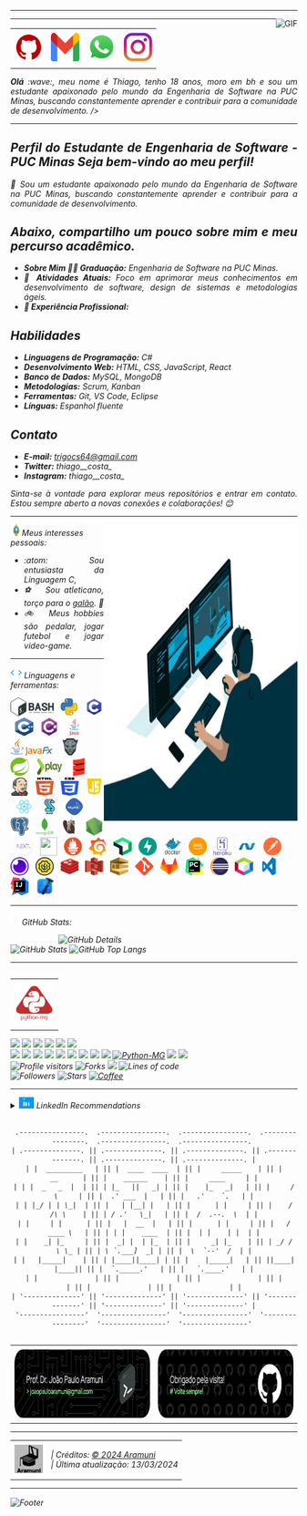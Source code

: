 <!--- Olá, esse é meu readme, fique à vontade para utilizá-lo como quiser! -->

-----

<div>
<img align="right" alt="GIF" src="https://github.com/Thiagocs8/Thiagocs8/blob/main/222.gif?raw=true"/>
</div>

-----

<div align="center">
<table>
<tr>
 <td align="center" colspan="11"></td>
</tr> 
<tr>
<td><a href="https://github.com/Thiagocs8" target="_blank"><img src="https://github.com/Thiagocs8/Thiagocs8/blob/main/github5.png?raw=true" width="50px" height="50px"/></a>
</td>
<td><a href="mailto:trigocs64@gmail.com" target="_blank"><img src="https://github.com/Thiagocs8/Thiagocs8/blob/main/gmail3.png?raw=true" width="50px" height="50px"/></a>
</td>
<td><a href="https://wa.me/5531999518598" target="_blank"><img src="https://github.com/Thiagocs8/Thiagocs8/blob/main/wpp2.png?raw=true" width="50px" height="50px"/></a>
</td>
<td><a href="https://www.instagram.com/thiago__costa_/" target="_blank"><img src="https://github.com/Thiagocs8/Thiagocs8/blob/main/insta2.png?raw=true" width="50px" height="50px"/></a>
</td>
</tr>
<tr>
 <td align="center" colspan="11"></td>
</tr> 
</table>

</div>
<div align="justify">
<i><b>Olá</b> :wave:, meu nome é Thiago, tenho 18 anos, moro em bh e sou um estudante apaixonado pelo mundo da Engenharia de Software na PUC Minas, buscando constantemente aprender e contribuir para a comunidade de desenvolvimento. />
</div>

-----


<div align="justify">
 
## Perfil do Estudante de Engenharia de Software - PUC Minas Seja bem-vindo ao meu perfil!
👋 Sou um estudante apaixonado pelo mundo da Engenharia de Software na PUC Minas, buscando constantemente aprender e contribuir para a comunidade de desenvolvimento.

## Abaixo, compartilho um pouco sobre mim e meu percurso acadêmico.
- **Sobre Mim 👨‍🎓 Graduação:** Engenharia de Software na PUC Minas. 
- **🌱 Atividades Atuais:** Foco em aprimorar meus conhecimentos em desenvolvimento de software, design de sistemas e metodologias ágeis. 
- **💼 Experiência Profissional:** 

## Habilidades 
- **Linguagens de Programação:** C# 
- **Desenvolvimento Web:** HTML, CSS, JavaScript, React
- **Banco de Dados:** MySQL, MongoDB 
- **Metodologias:** Scrum, Kanban 
- **Ferramentas:** Git, VS Code, Eclipse 
- **Línguas:** Espanhol fluente
## Contato 
- **E-mail:** trigocs64@gmail.com 
- **Twitter:** thiago__costa_ 
- **Instagram:** thiago__costa_ 

Sinta-se à vontade para explorar meus repositórios e entrar em contato. Estou sempre aberto a novas conexões e colaborações! 😊
</div>

-----

<div>
<div>
<img align="right" alt="GIF" src="https://github.com/Thiagocs8/Thiagocs8/blob/main/dev.gif?raw=true" width="340px" height="520px"/>
</div>

<img height="20" alt="GIF" src="https://github.com/Thiagocs8/Thiagocs8/blob/main/soulgem.gif?raw=true"/>Meus interesses pessoais:

<div align="justify">
<p> 
 
- :atom: &nbsp; Sou entusiasta da Linguagem C, 
- :soccer: &nbsp; Sou atleticano, torço para o <a href="https://www.arenamrv.com.br/" target="_blank">galão</a>. :rooster:<br />
- :bike: &nbsp; Meus hobbies são pedalar, jogar futebol e jogar video-game.<br />


</p>
</div>
</div>

-----

<div>

<img height="20" alt="GIF" src="https://github.com/Thiagocs8/Thiagocs8/blob/main/skills.gif?raw=true"/>&nbsp;Linguagens e ferramentas:

<code><a href="https://www.gnu.org/software/bash/" target="_blank"><img height="32" src="https://github.com/Thiagocs8/Thiagocs8/blob/main/bash.png?raw=true"/></a></code>
&nbsp; 
<code><a href="https://www.python.org/" target="_blank"><img width="32" height="32" src="https://github.com/Thiagocs8/Thiagocs8/blob/main/python.png?raw=true"/></a></code>
&nbsp; 
<code><a href="https://www.open-std.org/jtc1/sc22/wg14/" target="_blank"><img width="32" height="32" src="https://github.com/Thiagocs8/Thiagocs8/blob/main/c.png?raw=true"/></a></code>
&nbsp; 
<code><a href="https://isocpp.org/" target="_blank"><img width="32" height="32" src="https://github.com/Thiagocs8/Thiagocs8/blob/main/cpp.svg?raw=true"/></a></code>
&nbsp; 
<code><a href="https://docs.microsoft.com/pt-br/dotnet/csharp/" target="_blank"><img width="32" height="32" src="https://github.com/Thiagocs8/Thiagocs8/blob/main/csharp.png?raw=true"/></a></code>
&nbsp; 
<code><a href="https://www.java.com/pt-BR/" target="_blank"><img width="32" height="32" src="https://github.com/Thiagocs8/Thiagocs8/blob/main/java.png?raw=true"/></a></code>
&nbsp; 
<code><a href="https://openjfx.io/" target="_blank"><img height="32" src="https://github.com/Thiagocs8/Thiagocs8/blob/main/javafx.png?raw=true"/></a></code>
&nbsp; 
<code><a href="https://www.primefaces.org/" target="_blank"><img width="32" height="32" src="https://github.com/Thiagocs8/Thiagocs8/blob/main/primefaces.png?raw=true"/></a></code>
&nbsp;
<code><a href="https://spring.io/" target="_blank"><img width="32" height="32" src="https://github.com/Thiagocs8/Thiagocs8/blob/main/spring.png?raw=true"/></a></code>
&nbsp;
<code><a href="https://www.playframework.com/" target="_blank"><img width="48" height="32" src="https://github.com/Thiagocs8/Thiagocs8/blob/main/play.png?raw=true"/></a></code>
&nbsp;
<code><a href="https://www.scala-lang.org/" target="_blank"><img width="32" height="32" src="https://github.com/Thiagocs8/Thiagocs8/blob/main/scala.png?raw=true"/></a></code>
&nbsp;
<code><a href="https://www.jenkins.io/" target="_blank"><img width="32" height="32" src="https://github.com/Thiagocs8/Thiagocs8/blob/main/jenkins.svg?raw=true"/></a></code>
&nbsp;
<code><a href="https://www.w3schools.com/html/" target="_blank"><img width="32" height="32" src="https://github.com/Thiagocs8/Thiagocs8/blob/main/html.svg?raw=true"/></a></code>
&nbsp; 
<code><a href="https://www.w3schools.com/css/" target="_blank"><img width="32" height="32" src="https://github.com/Thiagocs8/Thiagocs8/blob/main/css.svg?raw=true"/></a></code>
&nbsp; 
<code><a href="https://www.w3schools.com/js/" target="_blank"><img width="32" height="32" src="https://github.com/Thiagocs8/Thiagocs8/blob/main/js.png?raw=true"/></a></code>
&nbsp; 
<code><a href="https://pt-br.reactjs.org/" target="_blank"><img width="32" height="32" src="https://github.com/Thiagocs8/Thiagocs8/blob/main/react.png?raw=true"/></a></code>
&nbsp; 
<code><a href="https://docs.microsoft.com/pt-br/windows/win32/lwef/using-vbscript" target="_blank"><img width="32" height="32" src="https://github.com/Thiagocs8/Thiagocs8/blob/main/vbs.png?raw=true"/></a></code>
&nbsp; 
<code><a href="https://www.mysql.com/" target="_blank"><img width="32" height="32" src="https://github.com/Thiagocs8/Thiagocs8/blob/main/mysql.png?raw=true"/></a></code>
&nbsp; 
<code><a href="https://www.postgresql.org/" target="_blank"><img width="32" height="32" src="https://github.com/Thiagocs8/Thiagocs8/blob/main/postgresql.png?raw=true"/></a></code>
&nbsp; 
<code><a href="https://www.mongodb.com/pt-br" target="_blank"><img width="32" height="32" src="https://github.com/Thiagocs8/Thiagocs8/blob/main/mongodb.png?raw=true"/></a></code>
&nbsp; 
<code><a href="https://dbeaver.io/" target="_blank"><img width="32" height="32" src="https://github.com/Thiagocs8/Thiagocs8/blob/main/dbeaver.png?raw=true"/></a></code>
&nbsp; 
<code><a href="https://nodejs.org/en/" target="_blank"><img width="32" height="32" src="https://github.com/Thiagocs8/Thiagocs8/blob/main/nodejs.png?raw=true"/></a></code>
&nbsp;
<code><a href="https://nextjs.org/" target="_blank"><img width="32" height="32" src="https://github.com/Thiagocs8/Thiagocs8/blob/main/nextjs.png?raw=true"/></a></code>
&nbsp;
<code><a href="https://jestjs.io/pt-BR/" target="_blank"><img width="30" height="32" src="https://github.com/Thiagocs8/Thiagocs8/blob/main/jest.png?raw=true"/></a></code>
&nbsp;
<code><a href="https://prometheus.io/" target="_blank"><img width="32" height="32" src="https://github.com/Thiagocs8/Thiagocs8/blob/main/prometheus.png?raw=true"/></a></code>
&nbsp;
<code><a href="https://grafana.com/" target="_blank"><img width="32" height="32" src="https://github.com/Thiagocs8/Thiagocs8/blob/main/grafana.png?raw=true"/></a></code>
&nbsp; 
<code><a href="https://newrelic.com/pt" target="_blank"><img width="32" height="32" src="https://github.com/Thiagocs8/Thiagocs8/blob/main/newrelic.png?raw=true"/></a></code>
&nbsp; 
<code><a href="https://fastapi.tiangolo.com/" target="_blank"><img width="32" height="32" src="https://github.com/Thiagocs8/Thiagocs8/blob/main/fastapi.svg?raw=true"/></a></code>
&nbsp; 
<code><a href="https://www.docker.com/" target="_blank"><img width="32" height="32" src="https://github.com/Thiagocs8/Thiagocs8/blob/main/docker.png?raw=true"/></a></code>
&nbsp; 
<code><a href="https://aws.amazon.com/pt/" target="_blank"><img width="32" height="32" src="https://github.com/Thiagocs8/Thiagocs8/blob/main/aws.png?raw=true"/></a></code>
&nbsp; 
<code><a href="https://www.heroku.com/" target="_blank"><img width="32" height="32" src="https://github.com/Thiagocs8/Thiagocs8/blob/main/heroku.png?raw=true"/></a></code>
&nbsp; 
<code><a href="https://dotnet.microsoft.com/en-us/" target="_blank"><img width="32" height="32" src="https://github.com/Thiagocs8/Thiagocs8/blob/main/dotnet.png?raw=true"/></a></code>
&nbsp; 
<code><a href="https://www.postman.com/" target="_blank"><img width="32" height="32" src="https://github.com/Thiagocs8/Thiagocs8/blob/main/postman.png?raw=true"/></a></code>
&nbsp; 
<code><a href="https://insomnia.rest/" target="_blank"><img width="32" height="32" src="https://github.com/Thiagocs8/Thiagocs8/blob/main/insomnia.png?raw=true"/></a></code>
&nbsp; 
<code><a href="https://www.soapui.org/" target="_blank"><img width="32" height="32" src="https://github.com/Thiagocs8/Thiagocs8/blob/main/soap.png?raw=true"/></a></code>
&nbsp; 
<code><a href="https://redis.io/" target="_blank"><img width="32" height="32" src="https://github.com/Thiagocs8/Thiagocs8/blob/main/redis.png?raw=true"/></a></code>
&nbsp;
<code><a href="https://aws.amazon.com/pt/s3/" target="_blank"><img width="32" height="32" src="https://github.com/Thiagocs8/Thiagocs8/blob/main/s3.svg?raw=true"/></a></code>
&nbsp;
<code><a href="https://aws.amazon.com/pt/sqs/" target="_blank"><img width="32" height="32" src="https://github.com/Thiagocs8/Thiagocs8/blob/main/sqs.png?raw=true"/></a></code>
&nbsp;
<code><a href="https://git-scm.com/" target="_blank"><img width="32" height="32" src="https://github.com/Thiagocs8/Thiagocs8/blob/main/git.png?raw=true"/></a></code>
&nbsp; 
<code><a href="https://about.gitlab.com/" target="_blank"><img width="32" height="32" src="https://github.com/Thiagocs8/Thiagocs8/blob/main/gitlab.png?raw=true"/></a></code>
&nbsp; 
<code><a href="https://www.jetbrains.com/pt-br/pycharm/download/" target="_blank"><img width="32" height="32" src="https://github.com/Thiagocs8/Thiagocs8/blob/main/pc.png?raw=true"/></a></code>
&nbsp; 
<code><a href="https://www.eclipse.org/downloads/" target="_blank"><img width="32" height="32" src="https://github.com/Thiagocs8/Thiagocs8/blob/main/eclipse.png?raw=true"/></a></code>
&nbsp; 
<code><a href="https://netbeans.apache.org/" target="_blank"><img width="32" height="32" src="https://github.com/Thiagocs8/Thiagocs8/blob/main/netbeans.png?raw=true"/></a></code>
&nbsp;
<code><a href="https://code.visualstudio.com/" target="_blank"><img width="32" height="32" src="https://github.com/Thiagocs8/Thiagocs8/blob/main/vs.png?raw=true"/></a></code>
&nbsp;
<code><a href="https://www.jetbrains.com/idea/" target="_blank"><img width="32" height="32" src="https://github.com/Thiagocs8/Thiagocs8/blob/main/intellij.png?raw=true"/></a></code>
&nbsp;
<code><a href="https://developer.apple.com/xcode/" target="_blank"><img width="32" height="32" src="https://github.com/Thiagocs8/Thiagocs8/blob/main/xcode.png?raw=true"/></a></code>
</div>

-----

<img height="20" alt="GIF" src="https://github.com/Thiagocs8/Thiagocs8/blob/main/graphic.gif?raw=true"/>GitHub Stats:

<div>
<img align="right" alt="GitHub Details" width="420px" src="http://github-profile-summary-cards.vercel.app/api/cards/profile-details?username=Thiagocs8&theme=github_dark"/>
<!--- <img alt="GitHub Commits" width="200px" src="http://github-profile-summary-cards.vercel.app/api/cards/productive-time?username=Thiagocs8&theme=github_dark"/> -->
<img alt="GitHub Stats" width="200px" src="http://github-profile-summary-cards.vercel.app/api/cards/stats?username=Thiagocs8&theme=github_dark"/>
<img alt="GitHub Top Langs" width="200px" src="http://github-profile-summary-cards.vercel.app/api/cards/repos-per-language?username=Thiagocs8&theme=github_dark"/>
</div>

-----

<div>
<table align="right">
<tr>
 <td align="center" colspan="1"></td>
</tr> 
<tr>
<td><a href="https://pythonmg.github.io/" target="_blank"><img src="https://github.com/Thiagocs8/Thiagocs8/blob/main/pythonmg.png?raw=true" width="70px" height="70px"/></a></td>
</tr>
<tr>
 <td align="center" colspan="1"></td>
</tr> 
</table>
<img src="https://img.shields.io/badge/Python-Expert-blue?logo=Python"/>
<img src="https://img.shields.io/badge/Java-Expert-blue"/>
<img src="https://img.shields.io/badge/C-Enthusiast-blue"/>
<img src="https://img.shields.io/badge/TDD-Advocate-blue"/>
<img src="https://img.shields.io/badge/Clean%20Code-Evangelist-blue"/>
<img src="https://img.shields.io/badge/Open%20Source-Lover-blue?logo=opensourceinitiative"/>
<br />
<img src="https://img.shields.io/badge/Flask-Dev-blue?logo=Flask"/>
<img src="https://img.shields.io/badge/FastAPI-Dev-blue?logo=FastAPI"/>
<img src="https://img.shields.io/badge/JavaScript-Dev-blue?logo=javascript"/>
<img src="https://img.shields.io/badge/Node.js-Dev-blue?logo=Node.js"/>
<img src="https://img.shields.io/badge/Next.js-Dev-blue?logo=Next.js"/>
<img src="https://img.shields.io/badge/AWS-Dev-blue?logo=amazonaws"/>
<img src="https://img.shields.io/badge/Docker-Dev-blue?logo=docker"/>
<img src="https://img.shields.io/badge/Grafana-Dev-blue?logo=grafana"/>
<img src="https://img.shields.io/badge/New%20Relic-Dev-blue?logo=newrelic"/>
<a href="https://github.com/pythonmg" target="_blank"><img alt="Python-MG" src="https://img.shields.io/badge/Siga%20a%20comunidade%20mineira%20de%20python%3A-Python--MG-blue?logo=Python"/></a>
<img src="https://img.shields.io/badge/OS-macOS-informational?logo=apple&logoColor=white"/>
<img src="https://img.shields.io/badge/OS-Linux-informational?logo=linux&logoColor=white"/>
<br />
<img alt="Profile visitors" src="https://komarev.com/ghpvc/?username=Thiagocs8"/>
<img alt="Forks" src="https://img.shields.io/github/forks/Thiagocs8/Thiagocs8?logo=git"/>
<a href="https://stars.github.com/nominate/" target="_blank"><img src="https://img.shields.io/static/v1?label=%F0%9F%8C%9F&message=If%20useful&color=blue"/></a>
<img alt="Lines of code" src="https://img.shields.io/badge/Somando--se%20os%20reposit%C3%B3rios%3A-%2B100%20mil%20linhas%20de%20c%C3%B3digo%20compartilhadas-blue?logo=GitHub"/>
<br />
<img alt="Followers" src="https://img.shields.io/github/followers/Thiagocs8?style=social"/>
<img alt="Stars" src="https://img.shields.io/github/stars/Thiagocs8?style=social"/>
<a href="https://github.com/Thiagocs8/Thiagocs8/blob/main/pix10.png?raw=true" target="_blank"><img alt="Coffee" src="https://img.shields.io/badge/Buy%20me%20a%20coffee-white?logo=buymeacoffee&logoColor=black"/></a>
</div>

-----

<div>
<details>
<summary><img height="20" alt="GIF" src="https://github.com/Thiagocs8/Thiagocs8/blob/main/linkedin2.gif?raw=true"/> LinkedIn Recommendations</summary>
<div>
<table>
<tr>
 <td align="center" colspan="1"></td>
</tr> 
<tr>
<td>
<img align="center" src="https://github.com/Thiagocs8/Thiagocs8/blob/main/R1.png?raw=true" alt="R1"/>
</td>
</tr>
<tr>
<td>
<img align="center" src="https://github.com/Thiagocs8/Thiagocs8/blob/main/R2.png?raw=true" alt="R2"/>
</td>
</tr>
<tr>
<td>
<img align="center" src="https://github.com/Thiagocs8/Thiagocs8/blob/main/R3.png?raw=true" alt="R3"/>
</td>
</tr>
<tr>
<td>
<img align="center" src="https://github.com/Thiagocs8/Thiagocs8/blob/main/R4.png?raw=true" alt="R4"/>
</td>
</tr>
<tr>
<td>
<img align="center" src="https://github.com/Thiagocs8/Thiagocs8/blob/main/R5.png?raw=true" alt="R5"/>
</td>
</tr>
<tr>
<td>
<img align="center" src="https://github.com/Thiagocs8/Thiagocs8/blob/main/R6.png?raw=true" alt="R6"/>
</td>
</tr>
<tr>
 <td align="center" colspan="1"></td>
</tr> 
</table>
</div>
</details>
</div>

<div align="center">

```text

 .----------------.  .----------------.  .----------------.  .----------------.  .----------------.  .----------------. 
| .--------------. || .--------------. || .--------------. || .--------------. || .--------------. || .--------------. |
| |  _________   | || |  ____  ____  | || |     _____    | || |      __      | || |    ______    | || |     ____     | |
| | |  _   _  |  | || | |_   ||   _| | || |    |_   _|   | || |     /  \     | || |  .' ___  |   | || |   .'    `.   | |
| | |_/ | | \_|  | || |   | |__| |   | || |      | |     | || |    / /\ \    | || | / .'   \_|   | || |  /  .--.  \  | |
| |     | |      | || |   |  __  |   | || |      | |     | || |   / ____ \   | || | | |    ____  | || |  | |    | |  | |
| |    _| |_     | || |  _| |  | |_  | || |     _| |_    | || | _/ /    \ \_ | || | \ `.___]  _| | || |  \  `--'  /  | |
| |   |_____|    | || | |____||____| | || |    |_____|   | || ||____|  |____|| || |  `._____.'   | || |   `.____.'   | |
| |              | || |              | || |              | || |              | || |              | || |              | |
| '--------------' || '--------------' || '--------------' || '--------------' || '--------------' || '--------------' |
 '----------------'  '----------------'  '----------------'  '----------------'  '----------------'  '----------------' 
  
```                                        

</div>
<div>
<table>
<tr>
 <td align="center" colspan="2"></td>
</tr> 
<tr>
<td>
<a href="mailto:Thiagocs8@gmail.com" target="_blank"><img align="center" width="400px" height="120px" src="https://github.com/Thiagocs8/Thiagocs8/blob/main/githubfooter2.png?raw=true" alt="github-footer2"/></a>
</td>
<td>
<a href="https://github.com/Thiagocs8" target="_blank"><img align="center" width="400px" height="120px" src="https://github.com/Thiagocs8/Thiagocs8/blob/main/githubfooter1.png?raw=true" alt="github-footer1"/></a>
</td>
</tr>
<tr>
 <td align="center" colspan="2"></td>
</tr> 
</table>
</div>

-----

<div>
<table align="center">
<tr>
 <td align="center" colspan="2"></td>
</tr> 
<tr>
<td>
<a href="https://github.com/Thiagocs8" target="_blank"><img src="https://github.com/Thiagocs8/Thiagocs8/blob/main/logo.png?raw=true" width="50px" height="50px"/></a>
</td>
<td>
| Créditos: <a href="https://github.com/Thiagocs8" target="_blank">© 2024 Aramuni</a><br />
| Última atualização: 13/03/2024
</td>
</tr>
<tr>
 <td align="center" colspan="2"></td>
</tr> 
</table>
</div>

-----

<div>
<img align="center" alt="Footer" width="1200px" height="20px" src="https://github.com/Thiagocs8/Thiagocs8/blob/main/footer-gray.gif?raw=true"/>
</div>

<!-- Obrigado pela visita! -->
